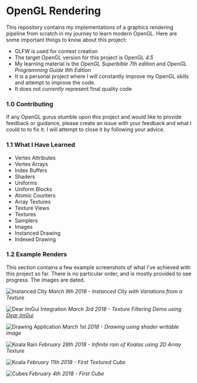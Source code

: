 # OpenGL Rendering

This repository contains my implementations of a graphics rendering pipeline from scratch in my journey to learn modern OpenGL. Here are some important things to know about this project:

* GLFW is used for context creation
* The target OpenGL version for this project is OpenGL *4.5*
* My learning material is the *OpenGL Superbible 7th edition* and *OpenGL Programming Guide 9th Edition*
* It is a personal project where I will constantly improve my OpenGL skills and attempt to improve the code.
* It does not *currently* represent final quality code

### 1.0 Contributing
If any OpenGL gurus stumble upon this project and would like to provide feedback or guidance, please create an issue with your feedback and what I could to to fix it. I will attempt to close it by following your advice.

### 1.1 What I Have Learned
 * Vertex Attributes
 * Vertex Arrays
 * Index Buffers
 * Shaders
 * Uniforms
 * Uniform Blocks
 * Atomic Counters
 * Array Textures
 * Texture Views
 * Textures
 * Samplers
 * Images
 * Instanced Drawing
 * Indexed Drawing

### 1.2 Example Renders
This section contains a few example screenshots of what I've achieved with this project so far. There is no particular order, and is mostly provided to see progress. The images are dated.

![Instanced City](https://i.imgur.com/jg09H4f.png)
*March 9th 2018 - Instanced City with Variations from a Texture*

![Dear ImGui Integration](https://i.imgur.com/xWYdnpv.png)
*March 3rd 2018 - Texture Filtering Demo using [Dear ImGui](https://github.com/ocornut/imgui)*

![Drawing Application](https://i.imgur.com/iTRnW7r.png)
*March 1st 2018 - Drawing using shader writable image*

![Koala Rain](https://i.imgur.com/oLVctDc.png)
*February 28th 2018 - Infinite rain of Koalas using 2D Array Texture*

![Koala](https://i.imgur.com/PuFr1BQ.png)
*February 11th 2018 - First Textured Cube*

![Cubes](https://i.imgur.com/4QPWegm.png)
*February 4th 2018 - First Cube*
